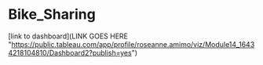 # Bike_Sharing

[link to dashboard](LINK GOES HERE "https://public.tableau.com/app/profile/roseanne.amimo/viz/Module14_16434218104810/Dashboard2?publish=yes")
